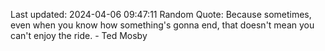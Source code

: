 Last updated: 2024-04-06 09:47:11
Random Quote: Because sometimes, even when you know how something's gonna end, that doesn't mean you can't enjoy the ride. - Ted Mosby